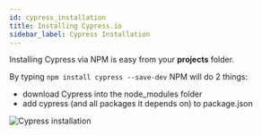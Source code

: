 ```yaml
---
id: cypress_installation
title: Installing Cypress.io
sidebar_label: Cypress Installation
---
```


Installing Cypress via NPM is easy from your **projects** folder.

By typing `npm install cypress --save-dev` NPM will do 2 things: 

* download Cypress into the node_modules folder
* add cypress (and all packages it depends on) to package.json

![Cypress installation](http://localhost:3000/img/installing-cli.e1693232.gif "Cypress Installation")


